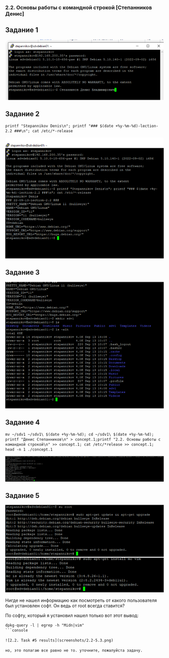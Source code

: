 ### 2.2. Основы работы с командной строкой [Степанников Денис]
## Задание 1
![2.2. Task #1 results](screenshots/2.2-1.png)
## Задание 2
```console
printf "Stepannikov Denis\n"; printf "### $(date +%y-%m-%d)-lection-2.2 ###\n"; cat /etc/*-release
```
![2.2. Task #2 results](screenshots/2.2-2.png)

## Задание 3
![2.2. Task #3 results](screenshots/2.2-3.png)

## Задание 4
```console
mv ~/sdv1 ~/sdv1\ $(date +%y-%m-%d); cd ~/sdv1\ $(date +%y-%m-%d); printf "Денис Степанников\n" > concept.1;printf "2.2. Основы работы с командной строкой\n" >> concept.1; cat /etc/*release >> concept.1; head -n 1 ./concept.1
```
![2.2. Task #4 results](screenshots/2.2-4.png)

## Задание 5
![2.2. Task #5 results](screenshots/2.2-5.1.png)
![2.2. Task #5 results](screenshots/2.2-5.2.png)

Нигде не нашел информацию как посмотреть от какого пользователя был установлен софт. Он ведь от root всегда ставится? 

По софту, который я установил нашел только вот этот вывод:
```console
dpkg-query -l | egrep -h "Midn|vim"
```console

![2.2. Task #5 results](screenshots/2.2-5.3.png)

но, это полагаю все равно не то. уточните, пожалуйста задачу.